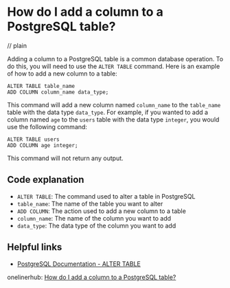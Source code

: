 # How do I add a column to a PostgreSQL table?
// plain

Adding a column to a PostgreSQL table is a common database operation. To do this, you will need to use the `ALTER TABLE` command. Here is an example of how to add a new column to a table:

```
ALTER TABLE table_name
ADD COLUMN column_name data_type;
```

This command will add a new column named `column_name` to the `table_name` table with the data type `data_type`. For example, if you wanted to add a column named `age` to the `users` table with the data type `integer`, you would use the following command:

```
ALTER TABLE users
ADD COLUMN age integer;
```

This command will not return any output.

## Code explanation


- `ALTER TABLE`: The command used to alter a table in PostgreSQL
- `table_name`: The name of the table you want to alter
- `ADD COLUMN`: The action used to add a new column to a table
- `column_name`: The name of the column you want to add
- `data_type`: The data type of the column you want to add

## Helpful links

- [PostgreSQL Documentation - ALTER TABLE](https://www.postgresql.org/docs/current/sql-altertable.html)

onelinerhub: [How do I add a column to a PostgreSQL table?](https://onelinerhub.com/postgresql/how-do-i-add-a-column-to-a-postgresql-table)